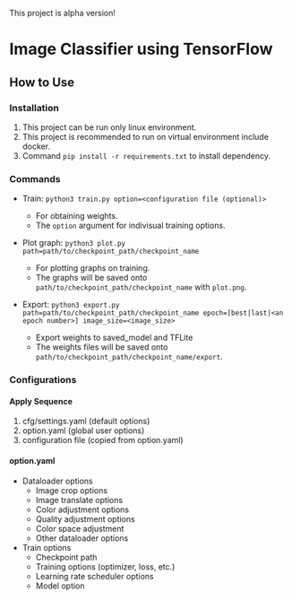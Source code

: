 This project is alpha version!

# Image Classifier using TensorFlow
## How to Use
### Installation
1. This project can be run only linux environment.
2. This project is recommended to run on virtual environment include docker.
3. Command `pip install -r requirements.txt` to install dependency.

### Commands
 * Train: `python3 train.py option=<configuration file (optional)>`
   - For obtaining weights.
   - The `option` argument for indivisual training options.

 * Plot graph: `python3 plot.py path=path/to/checkpoint_path/checkpoint_name`
   - For plotting graphs on training.
   - The graphs will be saved onto `path/to/checkpoint_path/checkpoint_name` with `plot.png`.

 * Export: `python3 export.py path=path/to/checkpoint_path/checkpoint_name epoch=[best|last|<an epoch number>] image_size=<image_size>`
   - Export weights to saved_model and TFLite
   - The weights files will be saved onto `path/to/checkpoint_path/checkpoint_name/export`.

### Configurations
#### Apply Sequence
1. cfg/settings.yaml (default options)
2. option.yaml (global user options)
3. configuration file (copied from option.yaml)

#### option.yaml
 * Dataloader options
   - Image crop options
   - Image translate options
   - Color adjustment options
   - Quality adjustment options
   - Color space adjustment
   - Other dataloader options
 * Train options
   - Checkpoint path
   - Training options (optimizer, loss, etc.)
   - Learning rate scheduler options
   - Model option
